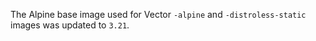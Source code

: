 The Alpine base image used for Vector `-alpine` and `-distroless-static` images was updated to `3.21`.
